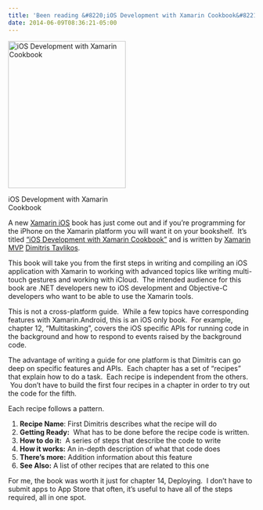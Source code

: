 ```yaml
---
title: 'Been reading &#8220;iOS Development with Xamarin Cookbook&#8221;'
date: 2014-06-09T08:36:21-05:00
---
```

<div style="width: 250px" class="wp-caption alignnone">
  <a href="http://bit.ly/1tnxmGX"><img loading="lazy" src="https://i2.wp.com/www.rajapet.net/photos/i-4FTpLnQ/0/S/i-4FTpLnQ-S.jpg?resize=240%2C300" alt="iOS Development with Xamarin Cookbook" width="240" height="300"  /></a>
  
  <p class="wp-caption-text">
    iOS Development with Xamarin Cookbook
  </p>
</div>

A new [Xamarin iOS](http://xamarin.com/platform) book has just come out and if you&#8217;re programming for the iPhone on the Xamarin platform you will want it on your bookshelf.  It&#8217;s titled [&#8220;iOS Development with Xamarin Cookbook&#8221;](http://bit.ly/1tnxmGX "iOS Development with Xamarin Cookbook") and is written by [Xamarin MVP](http://xamarin.com/mvp) [Dimitris Tavlikos](https://twitter.com/dtavlikos).

This book will take you from the first steps in writing and compiling an iOS application with Xamarin to working with advanced topics like writing multi-touch gestures and working with iCloud.  The intended audience for this book are .NET developers new to iOS development and Objective-C developers who want to be able to use the Xamarin tools.

This is not a cross-platform guide.  While a few topics have corresponding features with Xamarin.Android, this is an iOS only book.  For example, chapter 12, &#8220;Multitasking&#8221;, covers the iOS specific APIs for running code in the background and how to respond to events raised by the background code.

The advantage of writing a guide for one platform is that Dimitris can go deep on specific features and APIs.  Each chapter has a set of &#8220;recipes&#8221; that explain how to do a task.  Each recipe is independent from the others.  You don&#8217;t have to build the first four recipes in a chapter in order to try out the code for the fifth.

Each recipe follows a pattern.

  1. **Recipe Name**: First Dimitris describes what the recipe will do
  2. **Getting Ready:**  What has to be done before the recipe code is written.
  3. **How to do it:**  A series of steps that describe the code to write
  4. **How it works:** An in-depth description of what that code does
  5. **There&#8217;s more:** Addition information about this feature
  6. **See Also:** A list of other recipes that are related to this one

For me, the book was worth it just for chapter 14, Deploying.  I don&#8217;t have to submit apps to App Store that often, it&#8217;s useful to have all of the steps required, all in one spot.
